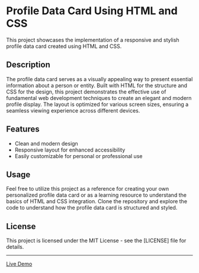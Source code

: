 # Profile Data Card Using HTML and CSS

This project showcases the implementation of a responsive and stylish profile data card created using HTML and CSS.

## Description

The profile data card serves as a visually appealing way to present essential information about a person or entity. Built with HTML for the structure and CSS for the design, this project demonstrates the effective use of fundamental web development techniques to create an elegant and modern profile display. The layout is optimized for various screen sizes, ensuring a seamless viewing experience across different devices.

## Features

- Clean and modern design
- Responsive layout for enhanced accessibility
- Easily customizable for personal or professional use

## Usage

Feel free to utilize this project as a reference for creating your own personalized profile data card or as a learning resource to understand the basics of HTML and CSS integration. Clone the repository and explore the code to understand how the profile data card is structured and styled.

## License

This project is licensed under the MIT License - see the [LICENSE] file for details.

---

[Live Demo](https://profile-data-card-using-html-and-7j2nq9s9v-devdavixs-projects.vercel.app/) 
